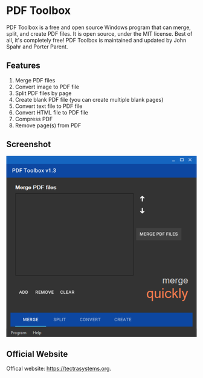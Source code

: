 # PDF Toolbox
PDF Toolbox is a free and open source Windows program that can merge, split, and create PDF files. It is open source, under the MIT license. Best of all, it's completely free! PDF Toolbox is maintained and updated by John Spahr and Porter Parent.

## Features
1. Merge PDF files
2. Convert image to PDF file
3. Split PDF files by page
4. Create blank PDF file (you can create multiple blank pages)
5. Convert text file to PDF file
6. Convert HTML file to PDF file
7. Compress PDF
8. Remove page(s) from PDF

## Screenshot
![Screenshot](https://github.com/JohnSpahr/PDFToolbox/blob/master/pdf%20toolbox%20screenshot.PNG?raw=true)

## Official Website
Offical website: https://tectrasystems.org.
